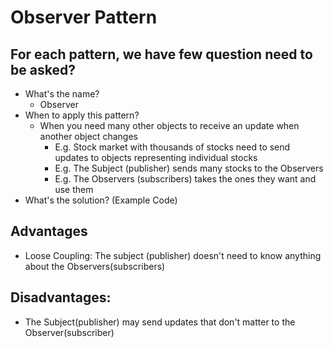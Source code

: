 # Observer Pattern

## For each pattern, we have few question need to be asked?
- What's the name?
    - Observer 
- When to apply this pattern?
    - When you need many other objects to receive an update when another object changes
        - E.g. Stock market with thousands of stocks need to send updates to objects representing individual stocks
        - E.g. The Subject (publisher) sends many stocks to the Observers
        - E.g. The Observers (subscribers) takes the ones they want and use them  
- What's the solution? (Example Code)


## Advantages
- Loose Coupling: The subject (publisher) doesn't need to know anything about the Observers(subscribers)

## Disadvantages:
- The Subject(publisher) may send updates that don't matter to the Observer(subscriber)

